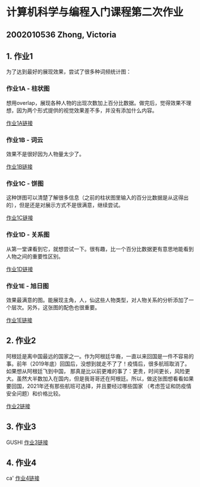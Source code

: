 # 计算机科学与编程入门课程第二次作业
## 2002010536 Zhong, Victoria
## 1. 作业1
   为了达到最好的展现效果，尝试了很多种词频统计图：
   
### 作业1A - 柱状图
   想用overlap，展现各种人物的出现次数加上百分比数据。做完后，觉得效果不理想，因为两个形式提供的视觉效果差不多，并没有添加什么内容。
   
   [作业1A链接](https://viktoriamadness.github.io/%E8%A5%BF%E6%B8%B8%E8%AE%B0%E4%BA%BA%E7%89%A9%E8%AF%8D%E9%A2%91%20A.html)
   
### 作业1B - 词云
   效果不是很好因为人物量太少了。
   
   [作业1B链接](https://viktoriamadness.github.io/%E8%A5%BF%E6%B8%B8%E8%AE%B0%E4%BA%BA%E7%89%A9%E8%AF%8D%E4%BA%91%20B.html)
   
### 作业1C - 饼图
   这种饼图可以清楚了解很多信息（之前的柱状图里输入的百分比数据是从这得出的），但是还是对展示方式不是很满意，继续尝试。
   
   [作业1C链接](https://viktoriamadness.github.io/%E8%A5%BF%E6%B8%B8%E8%AE%B0%E4%BA%BA%E7%89%A9%E8%AF%8D%E9%A2%91%20C.html)
   
### 作业1D - 关系图
   从第一堂课看到它，就想尝试一下。很有趣，比一个百分比数据更有意思地能看到人物之间的重要性区别。
   
   [作业1D链接](https://viktoriamadness.github.io/%E8%A5%BF%E6%B8%B8%E8%AE%B0-%E4%BA%BA%E7%89%A9%E8%AF%8D%E9%A2%91%20D.html)
   
### 作业1E - 旭日图
   效果最满意的图。能展现主角，人，仙这些人物类型，对人物关系的分析添加了一个层次。另外，这张图的配色也很重要。
   
   [作业1E链接](https://viktoriamadness.github.io/%E8%A5%BF%E6%B8%B8%E8%AE%B0-%E4%BA%BA%E7%89%A9%E8%AF%8D%E9%A2%91%20E.html)
   
## 2. 作业2
   阿根廷是离中国最远的国家之一。作为阿根廷华裔，一直以来回国是一件不容易的事。前年（2019年底）回国后，没想到就走不了了！疫情后，很多航班取消了。如果想从阿根廷飞到中国，
   那真是比以前更难的事了：更贵，时间更长，风险更大。虽然大半数加入在国内，但是我哥哥还在阿根廷。所以，做这张图想看看如果要回国，2021年还有那些航班可选择，并且要经过哪些国家
   （考虑签证和防疫情安全问题）和价格比较。
   
   [作业2链接](https://viktoriamadness.github.io/2021%E9%98%BF%E6%A0%B9%E5%BB%B7%E5%88%B0%E4%B8%AD%E5%9B%BD%E8%88%AA%E7%A9%BA%E7%BA%BF.html)
   
## 3. 作业3
   GUSHI
   [作业3链接](https://viktoriamadness.github.io/%E5%85%A8%E5%9B%BD%E5%A4%96%E5%9B%BD%E4%BA%BA%E5%8F%A3%E6%95%B0%E6%8D%AE%E5%9C%B0%E5%9B%BE.html)

## 4. 作业4
   ca'
   [作业4链接](https://viktoriamadness.github.io/%E5%A4%96%E5%9B%BD%E9%AB%98%E7%AB%AF%E4%BA%BA%E6%89%8D%E6%95%B0%E6%8D%AE.html)

